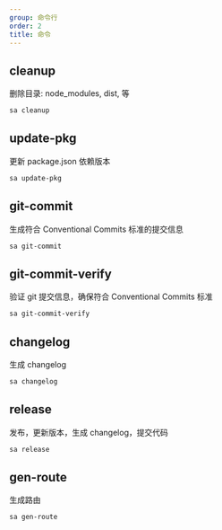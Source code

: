```yaml
---
group: 命令行
order: 2
title: 命令
---
```


## cleanup

删除目录: node_modules, dist, 等

```bash
sa cleanup
```

## update-pkg

更新 package.json 依赖版本

```bash
sa update-pkg
```

## git-commit

生成符合 Conventional Commits 标准的提交信息

```bash
sa git-commit
```

## git-commit-verify

验证 git 提交信息，确保符合 Conventional Commits 标准

```bash
sa git-commit-verify
```

## changelog

生成 changelog

```bash
sa changelog
```

## release

发布，更新版本，生成 changelog，提交代码

```bash
sa release
```

## gen-route

生成路由

```bash
sa gen-route
```
